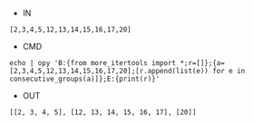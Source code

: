 - IN

```
[2,3,4,5,12,13,14,15,16,17,20]
```

- CMD

```
echo | opy 'B:{from more_itertools import *;r=[]};{a=[2,3,4,5,12,13,14,15,16,17,20];[r.append(list(e)) for e in consecutive_groups(a)]};E:{print(r)}'
```

- OUT

```
[[2, 3, 4, 5], [12, 13, 14, 15, 16, 17], [20]]
```
